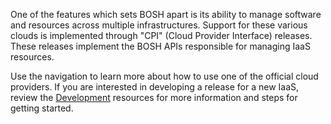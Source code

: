 One of the features which sets BOSH apart is its ability to manage software and resources across multiple infrastructures. Support for these various clouds is implemented through "CPI" (Cloud Provider Interface) releases. These releases implement the BOSH APIs responsible for managing IaaS resources.

Use the navigation to learn more about how to use one of the official cloud providers. If you are interested in developing a release for a new IaaS, review the [Development](../todo.md) resources for more information and steps for getting started.
